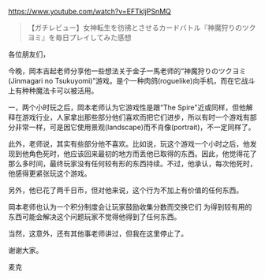 https://www.youtube.com/watch?v=EFTkljPSnMQ

> 【ガチレビュー】女神転生を彷彿とさせるカードバトル『神魔狩りのツクヨミ』を毎日プレイしてみた感想

各位朋友们，

今晚，岡本吉起老师分享他一些想法关于金子一馬老师的“神魔狩りのツクヨミ (Jinmagari no Tsukuyomi)”游戏。是个一种肉鸽(roguelike)向手机，而在它战斗上有种种魔法卡可以被活用。

一，两个小时玩之后，岡本老师认为它游戏性是跟“The Spire"近或同样，但他解释在游戏行业，人家拿出那些部分他们喜欢而把它们进步，所以有时一个游戏有部分非常一样，可是因它使用景观(landscape)而不肖像(portrait)，不一定同样了。

此外，老师说，其实有些部分他不喜欢。比如说，玩这个游戏一个小时之后，他发现到他角色死时，他应该回来最初的地方而丢他已取得的东西。因此，他觉得花了那么多时间，最终玩家没有任何较有形的东西持续。不过，他承认，每次他死时，他感得更紧张玩这个游戏。

另外，他已花了两千日币，但对他来说，这个行为不加上有价值的任何东西。

岡本老师也认为一个积分制度会让玩家鼓励收集分数而交换它们 为得到较有用的东西可能会解决这个问题玩家不觉得他得到了任何东西。

当然，这意外，还有其他事老师讲过，但我在这里停止了。

谢谢大家。

麦克
